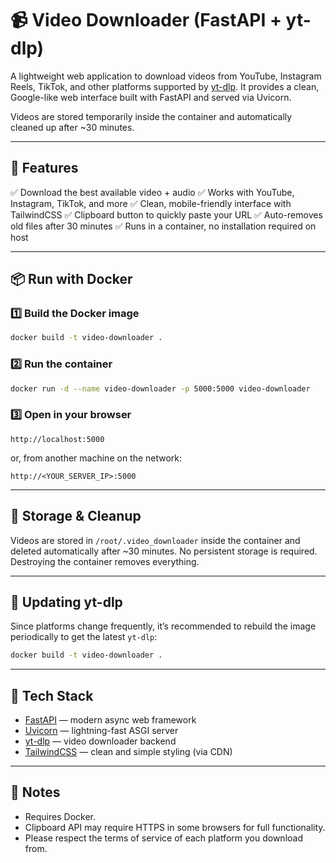 # 📹 Video Downloader (FastAPI + yt-dlp)

A lightweight web application to download videos from YouTube, Instagram Reels, TikTok, and other platforms supported by [yt-dlp](https://github.com/yt-dlp/yt-dlp).
It provides a clean, Google-like web interface built with FastAPI and served via Uvicorn.

Videos are stored temporarily inside the container and automatically cleaned up after \~30 minutes.

---

## 🚀 Features

✅ Download the best available video + audio
✅ Works with YouTube, Instagram, TikTok, and more
✅ Clean, mobile-friendly interface with TailwindCSS
✅ Clipboard button to quickly paste your URL
✅ Auto-removes old files after 30 minutes
✅ Runs in a container, no installation required on host

---

## 📦 Run with Docker

### 1️⃣ Build the Docker image

```bash
docker build -t video-downloader .
```

### 2️⃣ Run the container

```bash
docker run -d --name video-downloader -p 5000:5000 video-downloader
```

### 3️⃣ Open in your browser

```
http://localhost:5000
```

or, from another machine on the network:

```
http://<YOUR_SERVER_IP>:5000
```

---

## 🧽 Storage & Cleanup

Videos are stored in `/root/.video_downloader` inside the container and deleted automatically after \~30 minutes.
No persistent storage is required. Destroying the container removes everything.

---

## 🔄 Updating yt-dlp

Since platforms change frequently, it’s recommended to rebuild the image periodically to get the latest `yt-dlp`:

```bash
docker build -t video-downloader .
```

---

## 🔗 Tech Stack

* [FastAPI](https://fastapi.tiangolo.com/) — modern async web framework
* [Uvicorn](https://www.uvicorn.org/) — lightning-fast ASGI server
* [yt-dlp](https://github.com/yt-dlp/yt-dlp) — video downloader backend
* [TailwindCSS](https://tailwindcss.com/) — clean and simple styling (via CDN)

---

## 📝 Notes

* Requires Docker.
* Clipboard API may require HTTPS in some browsers for full functionality.
* Please respect the terms of service of each platform you download from.

